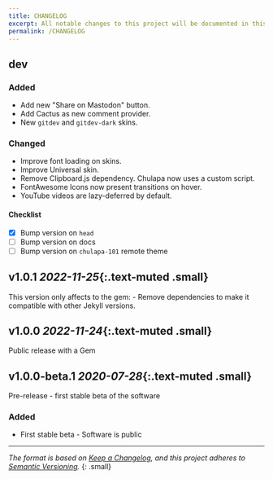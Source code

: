 ```yaml
---
title: CHANGELOG
excerpt: All notable changes to this project will be documented in this file.
permalink: /CHANGELOG
---
```


## dev

### Added
-   Add new "Share on Mastodon" button.
-   Add Cactus as new comment provider.
-   New `gitdev` and `gitdev-dark` skins.


### Changed

-   Improve font loading on skins.
-   Improve Universal skin.
-   Remove Clipboard.js dependency. Chulapa now uses a custom script.
-   FontAwesome Icons now present transitions on hover.
-   YouTube videos are lazy-deferred by default.

#### Checklist 

- [x] Bump version on `head`
- [ ] Bump version on docs
- [ ] Bump version on `chulapa-101` remote theme

## v1.0.1 *2022-11-25*{:.text-muted .small}

This version only affects to the gem: - Remove dependencies to make it compatible with other Jekyll versions.

## v1.0.0 *2022-11-24*{:.text-muted .small}

Public release with a Gem

## v1.0.0-beta.1 *2020-07-28*{:.text-muted .small}

Pre-release - first stable beta of the software

### Added

- First stable beta - Software is public 


---

*The format is based on [Keep a Changelog](https://keepachangelog.com/en/1.0.0/),
and this project adheres to [Semantic Versioning](https://semver.org/spec/v2.0.0.html).*
{: .small}
